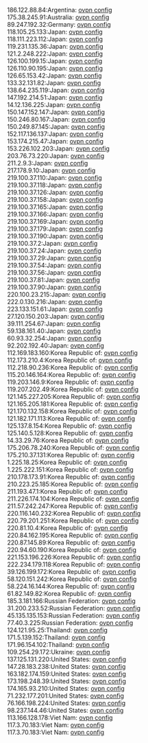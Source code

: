 186.122.88.84:Argentina: [ovpn config](vpn/186_122_88_84.ovpn)  
175.38.245.91:Australia: [ovpn config](vpn/175_38_245_91.ovpn)  
89.247.192.32:Germany: [ovpn config](vpn/89_247_192_32.ovpn)  
118.105.25.133:Japan: [ovpn config](vpn/118_105_25_133.ovpn)  
118.111.223.112:Japan: [ovpn config](vpn/118_111_223_112.ovpn)  
119.231.135.36:Japan: [ovpn config](vpn/119_231_135_36.ovpn)  
121.2.248.222:Japan: [ovpn config](vpn/121_2_248_222.ovpn)  
126.100.199.15:Japan: [ovpn config](vpn/126_100_199_15.ovpn)  
126.110.90.195:Japan: [ovpn config](vpn/126_110_90_195.ovpn)  
126.65.153.42:Japan: [ovpn config](vpn/126_65_153_42.ovpn)  
133.32.131.82:Japan: [ovpn config](vpn/133_32_131_82.ovpn)  
138.64.235.119:Japan: [ovpn config](vpn/138_64_235_119.ovpn)  
147.192.214.51:Japan: [ovpn config](vpn/147_192_214_51.ovpn)  
14.12.136.225:Japan: [ovpn config](vpn/14_12_136_225.ovpn)  
150.147.152.147:Japan: [ovpn config](vpn/150_147_152_147.ovpn)  
150.246.80.167:Japan: [ovpn config](vpn/150_246_80_167.ovpn)  
150.249.87.145:Japan: [ovpn config](vpn/150_249_87_145.ovpn)  
152.117.136.137:Japan: [ovpn config](vpn/152_117_136_137.ovpn)  
153.174.215.47:Japan: [ovpn config](vpn/153_174_215_47.ovpn)  
153.226.102.203:Japan: [ovpn config](vpn/153_226_102_203.ovpn)  
203.76.73.220:Japan: [ovpn config](vpn/203_76_73_220.ovpn)  
211.2.9.3:Japan: [ovpn config](vpn/211_2_9_3.ovpn)  
217.178.9.10:Japan: [ovpn config](vpn/217_178_9_10.ovpn)  
219.100.37.110:Japan: [ovpn config](vpn/219_100_37_110.ovpn)  
219.100.37.118:Japan: [ovpn config](vpn/219_100_37_118.ovpn)  
219.100.37.126:Japan: [ovpn config](vpn/219_100_37_126.ovpn)  
219.100.37.158:Japan: [ovpn config](vpn/219_100_37_158.ovpn)  
219.100.37.165:Japan: [ovpn config](vpn/219_100_37_165.ovpn)  
219.100.37.166:Japan: [ovpn config](vpn/219_100_37_166.ovpn)  
219.100.37.169:Japan: [ovpn config](vpn/219_100_37_169.ovpn)  
219.100.37.179:Japan: [ovpn config](vpn/219_100_37_179.ovpn)  
219.100.37.190:Japan: [ovpn config](vpn/219_100_37_190.ovpn)  
219.100.37.2:Japan: [ovpn config](vpn/219_100_37_2.ovpn)  
219.100.37.24:Japan: [ovpn config](vpn/219_100_37_24.ovpn)  
219.100.37.29:Japan: [ovpn config](vpn/219_100_37_29.ovpn)  
219.100.37.54:Japan: [ovpn config](vpn/219_100_37_54.ovpn)  
219.100.37.56:Japan: [ovpn config](vpn/219_100_37_56.ovpn)  
219.100.37.81:Japan: [ovpn config](vpn/219_100_37_81.ovpn)  
219.100.37.90:Japan: [ovpn config](vpn/219_100_37_90.ovpn)  
220.100.23.215:Japan: [ovpn config](vpn/220_100_23_215.ovpn)  
222.0.130.216:Japan: [ovpn config](vpn/222_0_130_216.ovpn)  
223.133.151.61:Japan: [ovpn config](vpn/223_133_151_61.ovpn)  
27.120.150.203:Japan: [ovpn config](vpn/27_120_150_203.ovpn)  
39.111.254.67:Japan: [ovpn config](vpn/39_111_254_67.ovpn)  
59.138.161.40:Japan: [ovpn config](vpn/59_138_161_40.ovpn)  
60.93.32.254:Japan: [ovpn config](vpn/60_93_32_254.ovpn)  
92.202.192.40:Japan: [ovpn config](vpn/92_202_192_40.ovpn)  
112.169.183.160:Korea Republic of: [ovpn config](vpn/112_169_183_160.ovpn)  
112.173.210.4:Korea Republic of: [ovpn config](vpn/112_173_210_4.ovpn)  
112.218.90.236:Korea Republic of: [ovpn config](vpn/112_218_90_236.ovpn)  
115.20.146.164:Korea Republic of: [ovpn config](vpn/115_20_146_164.ovpn)  
119.203.146.9:Korea Republic of: [ovpn config](vpn/119_203_146_9.ovpn)  
119.207.202.49:Korea Republic of: [ovpn config](vpn/119_207_202_49.ovpn)  
121.145.227.205:Korea Republic of: [ovpn config](vpn/121_145_227_205.ovpn)  
121.165.205.181:Korea Republic of: [ovpn config](vpn/121_165_205_181.ovpn)  
121.170.132.158:Korea Republic of: [ovpn config](vpn/121_170_132_158.ovpn)  
121.182.171.113:Korea Republic of: [ovpn config](vpn/121_182_171_113.ovpn)  
125.137.8.154:Korea Republic of: [ovpn config](vpn/125_137_8_154.ovpn)  
125.140.5.128:Korea Republic of: [ovpn config](vpn/125_140_5_128.ovpn)  
14.33.29.76:Korea Republic of: [ovpn config](vpn/14_33_29_76.ovpn)  
175.206.78.240:Korea Republic of: [ovpn config](vpn/175_206_78_240.ovpn)  
175.210.37.131:Korea Republic of: [ovpn config](vpn/175_210_37_131.ovpn)  
1.225.18.25:Korea Republic of: [ovpn config](vpn/1_225_18_25.ovpn)  
1.225.222.151:Korea Republic of: [ovpn config](vpn/1_225_222_151.ovpn)  
210.178.173.91:Korea Republic of: [ovpn config](vpn/210_178_173_91.ovpn)  
210.223.25.185:Korea Republic of: [ovpn config](vpn/210_223_25_185.ovpn)  
211.193.47.1:Korea Republic of: [ovpn config](vpn/211_193_47_1.ovpn)  
211.226.174.104:Korea Republic of: [ovpn config](vpn/211_226_174_104.ovpn)  
211.57.242.247:Korea Republic of: [ovpn config](vpn/211_57_242_247.ovpn)  
220.116.140.232:Korea Republic of: [ovpn config](vpn/220_116_140_232.ovpn)  
220.79.201.251:Korea Republic of: [ovpn config](vpn/220_79_201_251.ovpn)  
220.81.10.4:Korea Republic of: [ovpn config](vpn/220_81_10_4.ovpn)  
220.84.162.195:Korea Republic of: [ovpn config](vpn/220_84_162_195.ovpn)  
220.87.145.89:Korea Republic of: [ovpn config](vpn/220_87_145_89.ovpn)  
220.94.60.190:Korea Republic of: [ovpn config](vpn/220_94_60_190.ovpn)  
221.153.196.226:Korea Republic of: [ovpn config](vpn/221_153_196_226.ovpn)  
222.234.179.118:Korea Republic of: [ovpn config](vpn/222_234_179_118.ovpn)  
39.126.199.172:Korea Republic of: [ovpn config](vpn/39_126_199_172.ovpn)  
58.120.151.242:Korea Republic of: [ovpn config](vpn/58_120_151_242.ovpn)  
58.224.16.144:Korea Republic of: [ovpn config](vpn/58_224_16_144.ovpn)  
61.82.149.82:Korea Republic of: [ovpn config](vpn/61_82_149_82.ovpn)  
185.3.181.166:Russian Federation: [ovpn config](vpn/185_3_181_166.ovpn)  
31.200.233.52:Russian Federation: [ovpn config](vpn/31_200_233_52.ovpn)  
45.135.135.153:Russian Federation: [ovpn config](vpn/45_135_135_153.ovpn)  
77.40.3.225:Russian Federation: [ovpn config](vpn/77_40_3_225.ovpn)  
124.121.95.25:Thailand: [ovpn config](vpn/124_121_95_25.ovpn)  
171.5.139.152:Thailand: [ovpn config](vpn/171_5_139_152.ovpn)  
171.96.154.102:Thailand: [ovpn config](vpn/171_96_154_102.ovpn)  
109.254.29.172:Ukraine: [ovpn config](vpn/109_254_29_172.ovpn)  
137.125.131.220:United States: [ovpn config](vpn/137_125_131_220.ovpn)  
147.28.183.238:United States: [ovpn config](vpn/147_28_183_238.ovpn)  
163.182.174.159:United States: [ovpn config](vpn/163_182_174_159.ovpn)  
173.198.248.39:United States: [ovpn config](vpn/173_198_248_39.ovpn)  
174.165.93.210:United States: [ovpn config](vpn/174_165_93_210.ovpn)  
71.232.177.201:United States: [ovpn config](vpn/71_232_177_201.ovpn)  
76.166.198.224:United States: [ovpn config](vpn/76_166_198_224.ovpn)  
98.237.144.46:United States: [ovpn config](vpn/98_237_144_46.ovpn)  
113.166.128.178:Viet Nam: [ovpn config](vpn/113_166_128_178.ovpn)  
117.3.70.183:Viet Nam: [ovpn config](vpn/117_3_70_183.ovpn)  
117.3.70.183:Viet Nam: [ovpn config](vpn/117_3_70_183.ovpn)  

